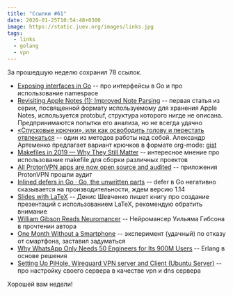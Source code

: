 ```yaml
---
title: "Ссылки #61"
date: 2020-01-25T10:54:48+0300
image: https://static.juev.org/images/links.jpg
tags:
  - links
  - golang
  - vpn
---
```

За прошедшую неделю сохранил 78 ссылок.

* [Exposing interfaces in Go](https://www.efekarakus.com/golang/2019/12/29/working-with-interfaces-in-go.html) -- про интерфейсы в Go и про использование namespace
* [Revisiting Apple Notes (1): Improved Note Parsing](https://ciofecaforensics.com/2020/01/10/apple-notes-revisited/) -- первая статья из серии, посвященной формату используемому для хранения Apple Notes, используется protobuf, структура которого нигде не описана. Предпринимаются попытки его анализа, но не всегда удачно
* [«Спусковые крючки», или как освободить голову и перестать отвлекаться](https://zen.yandex.ru/media/bookfit/spuskovye-kriuchki-ili-kak-osvobodit-golovu-i-perestat-otvlekatsia-5ca8470b1843c900b33d8f99) -- один из методов работы над собой. Александр Артеменко предлагает вариант крючков в формате org-mode: [gist](https://gist.github.com/svetlyak40wt/6c79264d9c3615e1a168ed774fbc7335)
* [Makefiles in 2019 — Why They Still Matter](https://tech.trivago.com/2019/12/20/makefiles-in-2019-why-they-still-matter/) -- интересное мнение про использование makefile для сборки различных проектов
* [All ProtonVPN apps are now open source and audited](https://protonvpn.com/blog/open-source/) -- приложения ProtonVPN прошли аудит
* [Inlined defers in Go · Go, the unwritten parts](https://rakyll.org/inlined-defers/) -- defer в Go негативно сказывается на производительности, ждем версию 1.14
* [Slides with LaTeX](https://leanpub.com/slideswithlatex) -- Денис Шевченко пишет книгу про создание презентаций с использованием LaTeX, рекомендую обратить внимание
* [William Gibson Reads Neuromancer](http://www.bearcave.com/bookrev/neuromancer/neuromancer_audio.html) -- Нейромансер Уильяма Гибсона в прочтении автора
* [One Month Without a Smartphone](https://thefocuscourse.com/one-month-without-a-smartphone/) -- эксперимент (удачный) по отказу от смартфона, заставил задуматься
* [Why WhatsApp Only Needs 50 Engineers for Its 900M Users](https://www.wired.com/2015/09/whatsapp-serves-900-million-users-50-engineers/) -- Erlang в основе решения
* [Setting Up PiHole, Wireguard VPN server and Client (Ubuntu Server)](https://medium.com/@aveek/setting-up-pihole-wireguard-vpn-server-and-client-ubuntu-server-fc88f3f38a0a) -- про настройку своего сервера в качестве vpn и dns сервера

Хорошей вам недели!

